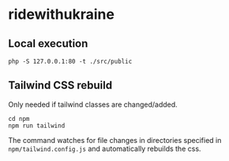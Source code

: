 # ridewithukraine

## Local execution

`php -S 127.0.0.1:80 -t ./src/public`

## Tailwind CSS rebuild
Only needed if tailwind classes are changed/added.
```
cd npm
npm run tailwind
```
The command watches for file changes in directories specified in `npm/tailwind.config.js` 
and automatically rebuilds the css.
